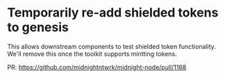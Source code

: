 # Temporarily re-add shielded tokens to genesis

This allows downstream components to test shielded token functionality. We'll remove this once the toolkit supports mintting tokens.

PR: https://github.com/midnightntwrk/midnight-node/pull/1168
